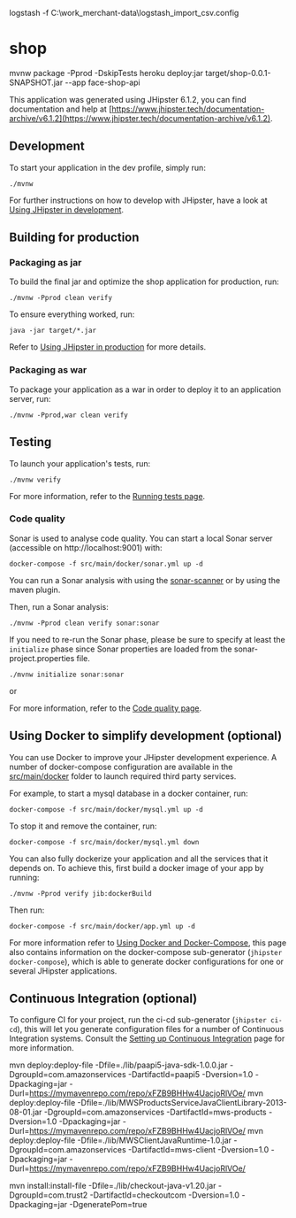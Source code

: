 
logstash -f C:\work\_merchant-data\logstash_import_csv.config


# shop
mvnw package -Pprod -DskipTests
heroku deploy:jar target/shop-0.0.1-SNAPSHOT.jar --app face-shop-api

This application was generated using JHipster 6.1.2, you can find documentation and help at [https://www.jhipster.tech/documentation-archive/v6.1.2](https://www.jhipster.tech/documentation-archive/v6.1.2).

## Development

To start your application in the dev profile, simply run:

    ./mvnw

For further instructions on how to develop with JHipster, have a look at [Using JHipster in development][].

## Building for production

### Packaging as jar

To build the final jar and optimize the shop application for production, run:

    ./mvnw -Pprod clean verify

To ensure everything worked, run:

    java -jar target/*.jar

Refer to [Using JHipster in production][] for more details.

### Packaging as war

To package your application as a war in order to deploy it to an application server, run:

    ./mvnw -Pprod,war clean verify

## Testing

To launch your application's tests, run:

    ./mvnw verify

For more information, refer to the [Running tests page][].

### Code quality

Sonar is used to analyse code quality. You can start a local Sonar server (accessible on http://localhost:9001) with:

```
docker-compose -f src/main/docker/sonar.yml up -d
```

You can run a Sonar analysis with using the [sonar-scanner](https://docs.sonarqube.org/display/SCAN/Analyzing+with+SonarQube+Scanner) or by using the maven plugin.

Then, run a Sonar analysis:

```
./mvnw -Pprod clean verify sonar:sonar
```

If you need to re-run the Sonar phase, please be sure to specify at least the `initialize` phase since Sonar properties are loaded from the sonar-project.properties file.

```
./mvnw initialize sonar:sonar
```

or

For more information, refer to the [Code quality page][].

## Using Docker to simplify development (optional)

You can use Docker to improve your JHipster development experience. A number of docker-compose configuration are available in the [src/main/docker](src/main/docker) folder to launch required third party services.

For example, to start a mysql database in a docker container, run:

    docker-compose -f src/main/docker/mysql.yml up -d

To stop it and remove the container, run:

    docker-compose -f src/main/docker/mysql.yml down

You can also fully dockerize your application and all the services that it depends on.
To achieve this, first build a docker image of your app by running:

    ./mvnw -Pprod verify jib:dockerBuild

Then run:

    docker-compose -f src/main/docker/app.yml up -d

For more information refer to [Using Docker and Docker-Compose][], this page also contains information on the docker-compose sub-generator (`jhipster docker-compose`), which is able to generate docker configurations for one or several JHipster applications.

## Continuous Integration (optional)

To configure CI for your project, run the ci-cd sub-generator (`jhipster ci-cd`), this will let you generate configuration files for a number of Continuous Integration systems. Consult the [Setting up Continuous Integration][] page for more information.

[jhipster homepage and latest documentation]: https://www.jhipster.tech
[jhipster 6.1.2 archive]: https://www.jhipster.tech/documentation-archive/v6.1.2
[using jhipster in development]: https://www.jhipster.tech/documentation-archive/v6.1.2/development/
[using docker and docker-compose]: https://www.jhipster.tech/documentation-archive/v6.1.2/docker-compose
[using jhipster in production]: https://www.jhipster.tech/documentation-archive/v6.1.2/production/
[running tests page]: https://www.jhipster.tech/documentation-archive/v6.1.2/running-tests/
[code quality page]: https://www.jhipster.tech/documentation-archive/v6.1.2/code-quality/
[setting up continuous integration]: https://www.jhipster.tech/documentation-archive/v6.1.2/setting-up-ci/



mvn deploy:deploy-file -Dfile=./lib/paapi5-java-sdk-1.0.0.jar -DgroupId=com.amazonservices -DartifactId=paapi5 -Dversion=1.0 -Dpackaging=jar -Durl=https://mymavenrepo.com/repo/xFZB9BHHw4UacjoRlVOe/
mvn deploy:deploy-file -Dfile=./lib/MWSProductsServiceJavaClientLibrary-2013-08-01.jar -DgroupId=com.amazonservices -DartifactId=mws-products -Dversion=1.0 -Dpackaging=jar -Durl=https://mymavenrepo.com/repo/xFZB9BHHw4UacjoRlVOe/
mvn deploy:deploy-file -Dfile=./lib/MWSClientJavaRuntime-1.0.jar -DgroupId=com.amazonservices -DartifactId=mws-client -Dversion=1.0 -Dpackaging=jar -Durl=https://mymavenrepo.com/repo/xFZB9BHHw4UacjoRlVOe/


mvn install:install-file -Dfile=./lib/checkout-java-v1.20.jar -DgroupId=com.trust2 -DartifactId=checkoutcom -Dversion=1.0 -Dpackaging=jar -DgeneratePom=true